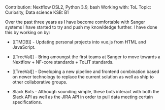 Contribution: Nextflow DSL2, Python 3.9, bash
Working with: ToL
Topic: Curiosity, Data science
KSB: B1

Over the past three years as I have become comfortable with Sanger systems I have started to try and push my knowldedge further. I have done this by working on by:

- [[TMDB]] - Updating personal projects into vue.js from HTML and JavaScript. 

- [[TreeVal]] - Bring amoungst the first teams at Sanger to move towards a Nextflow + NF-core standards + ToLIT standards.

- [[TreeVal]] - Developing a new pipeline and frontend combination based on newer technology to replace the current solution as well as ship to other collaborative groups.

- Slack Bots - Although sounding simple, these bots interact with both the Slack API as well as the JIRA API in order to pull data meeting certain specifications.